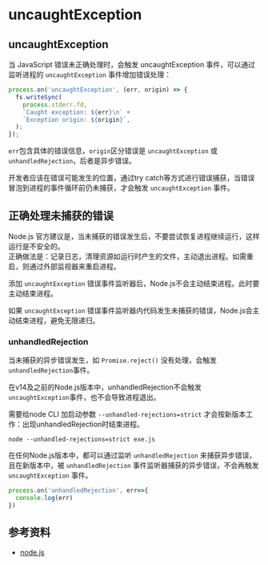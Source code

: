 # uncaughtException
## uncaughtException 

当 JavaScript 错误未正确处理时，会触发 uncaughtException 事件，可以通过监听进程的 `uncaughtException` 事件增加错误处理：
```js
process.on('uncaughtException', (err, origin) => {
  fs.writeSync(
    process.stderr.fd,
    `Caught exception: ${err}\n` +
    `Exception origin: ${origin}`,
  );
});
```
`err`包含具体的错误信息，`origin`区分错误是 `uncaughtException` 或 `unhandledRejection`，后者是异步错误。

开发者应该在错误可能发生的位置，通过try catch等方式进行错误捕获，当错误冒泡到进程的事件循环前仍未捕获，才会触发 `uncaughtException` 事件。

## 正确处理未捕获的错误

Node.js 官方建议是，当未捕获的错误发生后，不要尝试恢复进程继续运行，这样运行是不安全的。  
正确做法是：记录日志，清理资源如运行时产生的文件，主动退出进程。如需重启，则通过外部监视器来重启进程。

添加 `uncaughtException` 错误事件监听器后，Node.js不会主动结束进程。此时要主动结束进程。

如果 `uncaughtException` 错误事件监听器内代码发生未捕获的错误，Node.js会主动结束进程，避免无限递归。

### unhandledRejection

当未捕获的异步错误发生，如 `Promise.reject()` 没有处理，会触发`unhandledRejection`事件。

在v14及之前的Node.js版本中，unhandledRejection不会触发`uncaughtException`事件，也不会导致进程退出。

需要给node CLI 加启动参数 `--unhandled-rejections=strict` 才会按新版本工作：出现unhandledRejection时结束进程。
```shell
node --unhandled-rejections=strict exe.js
```

在任何Node.js版本中，都可以通过监听 `unhandledRejection` 来捕获异步错误，且在新版本中，被 `unhandledRejection` 事件监听器捕获的异步错误，不会再触发 `uncaughtException` 事件。

```js
process.on('unhandledRejection', err=>{
  console.log(err)
})
```

## 参考资料

- [node.js](https://nodejs.org/api/process.html#event-uncaughtexception)